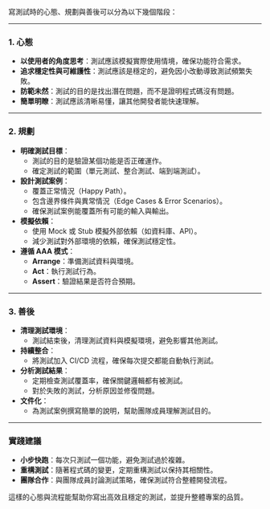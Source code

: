 ﻿寫測試時的心態、規劃與善後可以分為以下幾個階段：

---

### **1. 心態**

- **以使用者的角度思考**：測試應該模擬實際使用情境，確保功能符合需求。
- **追求穩定性與可維護性**：測試應該是穩定的，避免因小改動導致測試頻繁失敗。
- **防範未然**：測試的目的是找出潛在問題，而不是證明程式碼沒有問題。
- **簡單明瞭**：測試應該清晰易懂，讓其他開發者能快速理解。

---

### **2. 規劃**

- **明確測試目標**：
  - 測試的目的是驗證某個功能是否正確運作。
  - 確定測試的範圍（單元測試、整合測試、端到端測試）。
- **設計測試案例**：
  - 覆蓋正常情況（Happy Path）。
  - 包含邊界條件與異常情況（Edge Cases & Error Scenarios）。
  - 確保測試案例能覆蓋所有可能的輸入與輸出。
- **模擬依賴**：
  - 使用 Mock 或 Stub 模擬外部依賴（如資料庫、API）。
  - 減少測試對外部環境的依賴，確保測試穩定性。
- **遵循 AAA 模式**：
  - **Arrange**：準備測試資料與環境。
  - **Act**：執行測試行為。
  - **Assert**：驗證結果是否符合預期。

---

### **3. 善後**

- **清理測試環境**：
  - 測試結束後，清理測試資料與模擬環境，避免影響其他測試。
- **持續整合**：
  - 將測試加入 CI/CD 流程，確保每次提交都能自動執行測試。
- **分析測試結果**：
  - 定期檢查測試覆蓋率，確保關鍵邏輯都有被測試。
  - 對於失敗的測試，分析原因並修復問題。
- **文件化**：
  - 為測試案例撰寫簡單的說明，幫助團隊成員理解測試目的。

---

### **實踐建議**

- **小步快跑**：每次只測試一個功能，避免測試過於複雜。
- **重構測試**：隨著程式碼的變更，定期重構測試以保持其相關性。
- **團隊合作**：與團隊成員討論測試策略，確保測試符合整體開發流程。

這樣的心態與流程能幫助你寫出高效且穩定的測試，並提升整體專案的品質。
